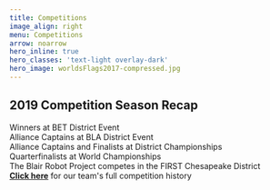 ```yaml
---
title: Competitions
image_align: right
menu: Competitions
arrow: noarrow
hero_inline: true
hero_classes: 'text-light overlay-dark'
hero_image: worldsFlags2017-compressed.jpg
---
```


## **2019 Competition Season Recap**	
<!--
**[Winners at BET District Event](https://www.thebluealliance.com/event/2019mdbet)**  
**[Alliance Captains at BLA District Event](https://www.thebluealliance.com/event/2019vabla)**  
**[Alliance Captains and Finalists at District Championships](https://www.thebluealliance.com/event/2019chcmp)**  
**[Quarterfinalists at World Championships](https://www.thebluealliance.com/event/2019cmpmi)**  
-->
Winners at BET District Event <br>
Alliance Captains at BLA District Event <br>
Alliance Captains and Finalists at District Championships <br>
Quarterfinalists at World Championships <br>
The Blair Robot Project competes in the FIRST Chesapeake District <br>**[Click here](../../about-us/history/)** for our team's full competition history
